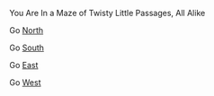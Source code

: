 
You Are In a Maze of Twisty Little Passages, All Alike

Go [North](twistymazeallalike.md)

Go [South](../fire..md)

Go [East](twistymazeallalike.md)

Go [West](twistymazeallalike.md)
